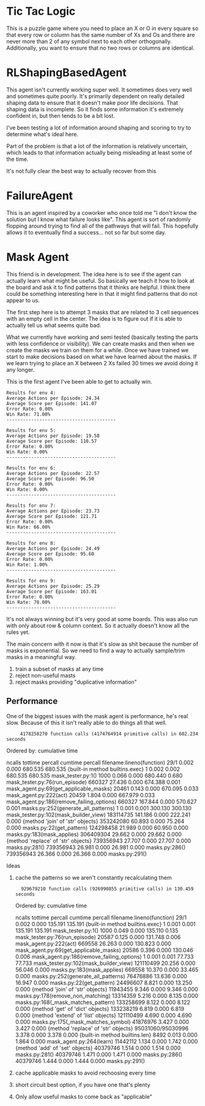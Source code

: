 # Tic Tac Logic

This is a puzzle game where you need to place an X or O in every square so that every row or column has the same number of Xs and Os and there are never more than 2 of any symbol next to each other orthogonally. Additionally, you want to ensure that no two rows or columns are identical.


# RLShapingBasedAgent

This agent isn't currently working super well. It sometimes does very well and sometimes quite poorly. It's primarily dependent on really detailed shaping data to ensure that it doesn't make poor life decisions. That shaping data is incomplete. So it finds some information it's extremely confident in, but then tends to be a bit lost.

I've been testing a lot of information around shaping and scoring to try to determine what's ideal here.

Part of the problem is that a lot of the information is relatively uncertain, which leads to that information actually being misleading at least some of the time.

It's not fully clear the best way to actually recover from this

# FailureAgent

This is an agent inspired by a coworker who once told me "I don't know the solution but I know what failure looks like". This agent is sort of randomly flopping around trying to find all of the pathways that will fail. This hopefully allows it to eventually find a success... not so far but some day.

# Mask Agent

This friend is in development. The idea here is to see if the agent can actually learn what might be useful. So basically we teach it how to look at the board and ask it to find patterns that it thinks are helpful. I think there could be something interesting here in that it might find patterns that do not appear to us.

The first step here is to attempt 3 masks that are related to 3 cell sequences with an empty cell in the center. The idea is to figure out if it is able to actually tell us what seems quite bad.

What we currently have working and semi tested (basically testing the parts with less confidence or visibility). We can create masks and then when we create the masks we train on them for a while. Once we have trained we start to make decisions based on what we have learned about the masks. If we learn trying to place an X between 2 Xs failed 30 times we avoid doing it any longer.

This is the first agent I've been able to get to actually win.

```
Results for env 4:
Average Actions per Episode: 24.34
Average Score per Episode: 141.07
Error Rate: 0.00%
Win Rate: 71.00%
----------------------------------------

Results for env 5:
Average Actions per Episode: 19.58
Average Score per Episode: 110.57
Error Rate: 0.00%
Win Rate: 0.00%
----------------------------------------

Results for env 6:
Average Actions per Episode: 22.57
Average Score per Episode: 96.50
Error Rate: 0.00%
Win Rate: 0.00%
----------------------------------------

Results for env 7:
Average Actions per Episode: 23.73
Average Score per Episode: 121.71
Error Rate: 0.00%
Win Rate: 66.00%
----------------------------------------

Results for env 8:
Average Actions per Episode: 24.49
Average Score per Episode: 95.60
Error Rate: 0.00%
Win Rate: 1.00%
----------------------------------------

Results for env 9:
Average Actions per Episode: 25.29
Average Score per Episode: 163.01
Error Rate: 0.00%
Win Rate: 78.00%
----------------------------------------
```

It's not always winning but it's very good at some boards. This was also run with only about row & column context. So it actually doesn't know all the rules yet.

The main concern with it now is that it's slow as shit because the number of masks is exponential. So we need to find a way to actually sample/trim masks in a meaningful way.

1. train a subset of masks at any time
2. reject non-useful masts
3. reject masks providing "duplicative information"

## Performance

One of the biggest issues with the mask agent is performance, he's real slow. Because of this it isn't really able to do things all that well.


         4178258270 function calls (4174764914 primitive calls) in 602.234 seconds

   Ordered by: cumulative time

   ncalls  tottime  percall  cumtime  percall filename:lineno(function)
     29/1    0.002    0.000  680.535  680.535 {built-in method builtins.exec}
        1    0.002    0.002  680.535  680.535 mask_tester.py:1(<module>)
     1000    0.066    0.000  680.440    0.680 mask_tester.py:76(run_episode)
   660327   27.436    0.000  674.388    0.001 mask_agent.py:69(get_applicable_masks)
    20461    0.143    0.000  670.095    0.033 mask_agent.py:222(act)
    20459    1.804    0.000  667.979    0.033 mask_agent.py:186(remove_failing_options)
   660327  167.844    0.000  570.627    0.001 masks.py:252(generate_all_patterns)
        1    0.001    0.001  300.130  300.130 mask_tester.py:102(mask_builder_view)
183114735  141.186    0.000  222.241    0.000 {method 'join' of 'str' objects}
353242080   60.893    0.000   75.264    0.000 masks.py:22(get_pattern)
124298458   21.989    0.000   60.950    0.000 masks.py:183(mask_applies)
306409304   29.662    0.000   29.662    0.000 {method 'replace' of 'str' objects}
739356943   27.707    0.000   27.707    0.000 masks.py:281(<genexpr>)
739356943   26.981    0.000   26.981    0.000 masks.py:286(<genexpr>)
739356943   26.366    0.000   26.366    0.000 masks.py:291(<genexpr>)

Ideas

1. cache the patterns so we aren't constantly recalculating them

         929679210 function calls (926990855 primitive calls) in 130.459 seconds

   Ordered by: cumulative time

   ncalls  tottime  percall  cumtime  percall filename:lineno(function)
     29/1    0.002    0.000  135.191  135.191 {built-in method builtins.exec}
        1    0.001    0.001  135.191  135.191 mask_tester.py:1(<module>)
     1000    0.049    0.000  135.110    0.135 mask_tester.py:76(run_episode)
    20587    0.125    0.000  131.748    0.006 mask_agent.py:222(act)
   669558   26.263    0.000  130.823    0.000 mask_agent.py:69(get_applicable_masks)
    20586    0.396    0.000  130.046    0.006 mask_agent.py:186(remove_failing_options)
        1    0.001    0.001   77.733   77.733 mask_tester.py:102(mask_builder_view)
121110499   20.256    0.000   56.046    0.000 masks.py:183(mask_applies)
   669558   10.370    0.000   33.465    0.000 masks.py:252(generate_all_patterns)
 76476886   13.636    0.000   16.947    0.000 masks.py:22(get_pattern)
 24496607    8.821    0.000   13.250    0.000 {method 'join' of 'str' objects}
 11943455    9.346    0.000    9.346    0.000 masks.py:178(remove_non_matching)
 13314359    5.216    0.000    8.135    0.000 masks.py:168(_mask_matches_pattern)
133258699    8.122    0.000    8.122    0.000 {method 'get' of 'dict' objects}
133238219    6.819    0.000    6.819    0.000 {method 'extend' of 'list' objects}
121110499    4.690    0.000    4.690    0.000 masks.py:175(_mask_matches_symbol)
 41876976    3.427    0.000    3.427    0.000 {method 'replace' of 'str' objects}
95031060/95030996    3.378    0.000    3.378    0.000 {built-in method builtins.len}
     8492    0.013    0.000    1.864    0.000 mask_agent.py:264(learn)
 11442112    1.134    0.000    1.742    0.000 {method 'add' of 'set' objects}
 40379746    1.514    0.000    1.514    0.000 masks.py:281(<genexpr>)
 40379746    1.471    0.000    1.471    0.000 masks.py:286(<genexpr>)
 40379746    1.444    0.000    1.444    0.000 masks.py:291(<genexpr>)



2. cache applicable masks to avoid rechoosing every time


3. short circuit best option, if you have one that's plenty


4. Only allow useful masks to come back as "applicable"